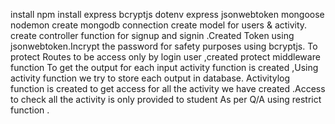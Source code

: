 install npm 
install express bcryptjs dotenv express jsonwebtoken mongoose nodemon
create mongodb connection
create model for users & activity.
create controller function for signup and signin .Created Token using jsonwebtoken.Incrypt the password for safety purposes using bcryptjs.
To protect Routes to be access only by login user ,created protect middleware function
To get the output for each input activity function is created ,Using activity function we try to store each output in database.
Activitylog function is created to get access for all the activity we have created .Access to check  all the activity is only provided to student As per Q/A using restrict function .